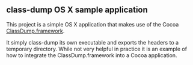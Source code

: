 ## class-dump OS X sample application

This project is a simple OS X application that makes use of the Cocoa [ClassDump.framework](https://github.com/ddeville/class-dump).

It simply class-dump its own executable and exports the headers to a temporary directory. While not very helpful in practice it is an example of how to integrate the ClassDump.framework into a Cocoa application.
